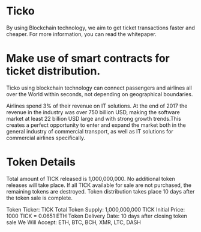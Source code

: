 # Ticko
By using Blockchain technology, we aim to get ticket transactions faster and cheaper. For more information, you can read the whitepaper.

# Make use of smart contracts for ticket distribution.
Ticko using blockchain technology can connect passengers and airlines all over the World within seconds, not depending on geographical boundaries.

Airlines spend 3% of their revenue on IT solutions. At the end of 2017 the revenue in the industry was over 750 billion USD, making the software market at least 22 billion USD large and with strong growth trends.This creates a perfect opportunity to enter and expand the market both in the general industry of commercial transport, as well as IT solutions for commercial airlines specifically.

# Token Details
Total amount of TICK released is 1,000,000,000. No additional token releases will take place. If all TICK available for sale are not purchased, the remaining tokens are destroyed. Token distribution takes place 10 days after the token sale is complete.

Token Ticker: TICK
Total Token Supply: 1,000,000,000 TICK
Initial Price: 1000 TICK = 0.0651 ETH
Token Delivery Date: 10 days after closing token sale
We Will Accept: ETH, BTC, BCH, XMR, LTC, DASH
